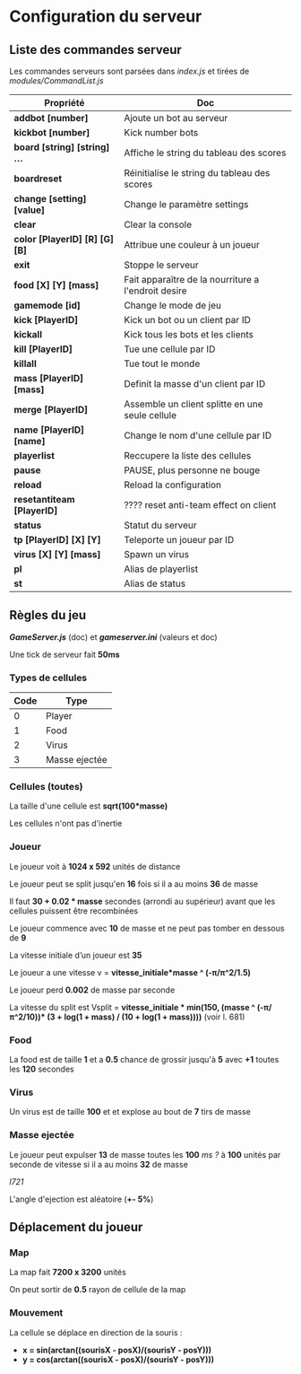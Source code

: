# Configuration du serveur

## Liste des commandes serveur

Les commandes serveurs sont parsées dans *index.js* et tirées de *modules/CommandList.js*

|  Propriété                        |  Doc                                                   |
|-----------------------------------|--------------------------------------------------------|
| **addbot [number]**               |    Ajoute un bot au serveur                            |
| **kickbot [number]**              |    Kick number bots                                    |
| **board [string] [string] …**     |    Affiche le string du tableau des scores             |
| **boardreset**                    |    Réinitialise le string du tableau des scores        |
| **change [setting] [value]**      |    Change le paramètre settings                        |
| **clear**                         |    Clear la console                                    |
| **color [PlayerID] [R] [G] [B]**  |    Attribue une couleur à un joueur                    |
| **exit**                          |    Stoppe le serveur                                   |
| **food [X] [Y] [mass]**           |    Fait apparaître de la nourriture a l'endroit desire |
| **gamemode [id]**                 |    Change le mode de jeu                               |
| **kick [PlayerID]**               |    Kick un bot ou un client par ID                     |
| **kickall**                       |    Kick tous les bots et les clients                   |
| **kill [PlayerID]**               |    Tue une cellule par ID                              |
| **killall**                       |    Tue tout le monde                                   |
| **mass [PlayerID] [mass]**        |    Definit la masse d'un client par ID                 |
| **merge [PlayerID]**              |    Assemble un client splitte en une seule cellule     |
| **name [PlayerID] [name]**        |    Change le nom d'une cellule par ID                  |
| **playerlist**                    |    Reccupere la liste des cellules                     |
| **pause**                         |    PAUSE, plus personne ne bouge                       |
| **reload**                        |    Reload la configuration                             |
| **resetantiteam [PlayerID]**      |    ???? reset anti-team effect on client               |
| **status**                        |    Statut du serveur                                   |
| **tp [PlayerID] [X] [Y]**         |    Teleporte un joueur par ID                          |
| **virus [X] [Y] [mass]**          |    Spawn un virus                                      |
| **pl**                            |    Alias de playerlist                                 |
| **st**                            |    Alias de status                                     |


## Règles du jeu

***GameServer.js*** (doc) et ***gameserver.ini*** (valeurs et doc)

Une tick de serveur fait **50ms**

### Types de cellules

| Code | Type |
|------|------|
| 0    | Player |
| 1    | Food |
| 2    | Virus |
| 3    | Masse ejectée |

### Cellules (toutes)

La taille d'une cellule est **sqrt(100*masse)**

Les cellules n'ont pas d'inertie

### Joueur

Le joueur voit à **1024 x 592** unités de distance

Le joueur peut se split jusqu'en **16** fois si il a au moins **36** de masse

Il faut **30 + 0.02 \* masse** secondes (arrondi au supérieur) avant que les cellules puissent être recombinées

Le joueur commence avec **10** de masse et ne peut pas tomber en dessous de **9**

La vitesse initiale d’un joueur est **35**

Le joueur a une vitesse v = **vitesse_initiale\*masse ^ (-π/π^2/1.5)**

Le joueur perd **0.002** de masse par seconde

La vitesse du split est Vsplit = **vitesse_initiale \* min(150, (masse ^ (-π/π^2/10))\* (3 + log(1 + mass) / (10 + log(1 + mass))))** (voir l. 681)



### Food

La food est de taille **1** et a **0.5** chance de grossir jusqu'à **5** avec **+1** toutes les **120** secondes


### Virus

Un virus est de taille **100** et et explose au bout de **7** tirs de masse


### Masse ejectée

Le joueur peut expulser **13** de masse toutes les **100** *ms ?* à **100** unités par seconde de vitesse si il a au moins **32** de masse

*l721*

L'angle d'ejection est aléatoire (**+- 5%**)




## Déplacement du joueur

### Map

La map fait **7200 x 3200** unités

On peut sortir de **0.5** rayon de cellule de la map

### Mouvement

La cellule se déplace en direction de la souris :
- **x = sin(arctan((sourisX - posX)/(sourisY - posY)))**
- **y = cos(arctan((sourisX - posX)/(sourisY - posY)))**
